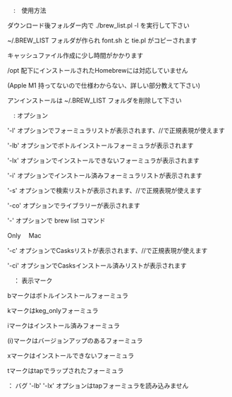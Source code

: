 　:　使用方法

ダウンロード後フォルダー内で ./brew_list.pl -l を実行して下さい

~/.BREW_LIST フォルダが作られ font.sh と tie.pl がコピーされます

キャッシュファイル作成に少し時間がかかります

/opt 配下にインストールされたHomebrewには対応していません

(Apple M1 持ってないので仕様わからない、詳しい部分教えて下さい)

アンインストールは ~/.BREW_LIST フォルダを削除して下さい

　: オプション

'-l' オプションでフォーミュラリストが表示されます、//で正規表現が使えます

'-lb' オプションでボトルインストールフォーミュラが表示されます

'-lx' オプションでインストールできないフォーミュラが表示されます

'-i' オプションでインストール済みフォーミュラリストが表示されます

'-s' オプションで検索リストが表示されます、//で正規表現が使えます

'-co' オプションでライブラリーが表示されます

'-' オプションで brew list コマンド

 Only 　Mac

'-c' オプションでCasksリストが表示されます、//で正規表現が使えます

'-ci' オプションでCasksインストール済みリストが表示されます

　： 表示マーク

bマークはボトルインストールフォーミュラ

kマークはkeg_onlyフォーミュラ

iマークはインストール済みフォーミュラ

(i)マークはバージョンアップのあるフォーミュラ

xマークはインストールできないフォーミュラ

tマークはtapでラップされたフォーミュラ

 ： バグ '-lb' '-lx' オプションはtapフォーミュラを読み込みません
